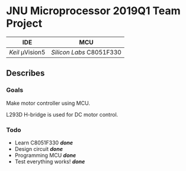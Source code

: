 # JNU Microprocessor 2019Q1 Team Project
| IDE             | MCU                      |
|-----------------|--------------------------|
| *Keil* μVision5 | *Silicon Labs* C8051F330 |


## Describes
### Goals
Make motor controller using MCU.

L293D H-bridge is used for DC motor control.



### Todo
- Learn C8051F330 ***done***
- Design circuit ***done***
- Programming MCU ***done***
- Test everything works! ***done***
